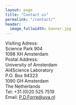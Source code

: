 ```yaml
---
layout: page
title: "Contact us"
permalink: "/contact/"
header:
  image_fullwidth: banner.jpg
---
```



Visiting Adress: <br />
Science Park 904 <br />
1098 XH Amsterdam <br />
Postal Address: <br />
University of Amsterdam <br />
AI4Science Laboratory <br />
P.O. Box 94323 <br />
1090 GH Amsterdam <br />
The Netherlands <br />
Tel: +31 (0)20 525 7519<br />
Email: P.D.Forre@uva.nl<br />

